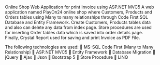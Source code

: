 Online Shop Web Application for print Invoice using ASP.NET MVC5	A web application named PlayOn24 online shop where Customers, Products and Orders tables using Many to many relationships through Code First SQL Database and Entity Framework. Create Customers, Products tables data and also can delete any data from index page. Store procedures are used for inserting Order tables data which is saved into order details page. Finally, Crystal Report used for saving and print Invoice as PDF File.

The following technologies are used:
 MS-SQL Code First (Many to Many Relationship)
 ASP.NET MVC5
 Entity Framework
 Database Migration
 jQuery
 Ajax
 Json
 Bootstrap 5
 Store Procedure
 LINQ
